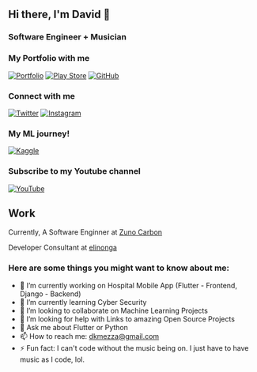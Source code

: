 ## Hi there, I'm David 👋

### Software Engineer + Musician

### My Portfolio with me
[![Portfolio](https://img.shields.io/badge/Portfolio-%23000000.svg?style=for-the-badge&logo=firefox&logoColor=#FF7139)](https://elinonga.com/)
[![Play Store](https://img.shields.io/badge/Google_Play-414141?style=for-the-badge&logo=google-play&logoColor=white)](https://play.google.com/store/apps/developer?id=Elinonga&hl=en&gl=US)
[![GitHub](https://img.shields.io/badge/github-%23121011.svg?style=for-the-badge&logo=github&logoColor=white)](https://github.com/elinonga)

### Connect with me
[![Twitter](https://img.shields.io/badge/Twitter-%231DA1F2.svg?style=for-the-badge&logo=Twitter&logoColor=white)](https://twitter.com/mezza_dk)
[![Instagram](https://img.shields.io/badge/Instagram-%23E4405F.svg?style=for-the-badge&logo=Instagram&logoColor=white)](https://www.instagram.com/mezza_dk/)

### My ML journey!
[![Kaggle](https://img.shields.io/badge/Kaggle-035a7d?style=for-the-badge&logo=kaggle&logoColor=white)](https://www.kaggle.com/davidmezza)

### Subscribe to my Youtube channel
[![YouTube](https://img.shields.io/badge/YouTube-%23FF0000.svg?style=for-the-badge&logo=YouTube&logoColor=white)](https://www.youtube.com/channel/UCIiN9u22qfzuYMM1hel8Z0g)





## Work
Currently, A Software Enginner at [Zuno Carbon](https://zunocarbon.com/)

Developer Consultant at [elinonga](http://elinonga.com/)


### Here are some things you might want to know about me:

- 🔭 I’m currently working on Hospital Mobile App (Flutter - Frontend, Django - Backend)
- 🌱 I’m currently learning Cyber Security
- 👯 I’m looking to collaborate on Machine Learning Projects
- 🤔 I’m looking for help with Links to amazing Open Source Projects
- 💬 Ask me about Flutter or Python
- 📫 How to reach me: dkmezza@gmail.com
- ⚡ Fun fact: I can't code without the music being on. I just have to have music as I code, lol.
